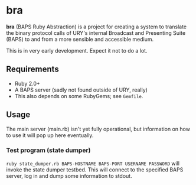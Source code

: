 bra
===

__bra__ (BAPS Ruby Abstraction) is a project for creating a system to translate the binary protocol calls of URY's internal Broadcast and Presenting Suite (BAPS) to and from a more sensible and accessible medium.

This is in very early development.  Expect it not to do a lot.

Requirements
------------

* Ruby 2.0+
* A BAPS server (sadly not found outside of URY, really)
* This also depends on some RubyGems; see `Gemfile`.

Usage
-----

The main server (main.rb) isn't yet fully operational, but information on how to use it will pop up here eventually.

### Test program (state dumper)

`ruby state_dumper.rb BAPS-HOSTNAME BAPS-PORT USERNAME PASSWORD` will invoke the state dumper testbed.  This will connect to the specified BAPS server, log in and dump some information to stdout.
